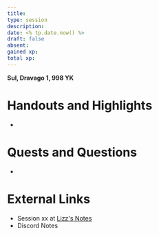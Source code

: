 ```yaml
---
title: 
type: session
description: 
date: <% tp.date.now() %>
draft: false
absent:
gained xp: 
total xp:
---
```

**Sul, Dravago 1, 998 YK**
# Handouts and Highlights
- 
# Quests and Questions
- 
# External Links
- Session xx at [Lizz's Notes](https://docs.google.com/document/d/1J33aBWlHE9Q3B2MMNnUZiaMUoW-X7qpKUtETTQmvalc/edit)
- Discord Notes